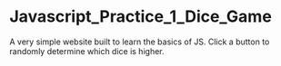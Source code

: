 # Javascript_Practice_1_Dice_Game

A very simple website built to learn the basics of JS. Click a button to randomly determine which dice is higher.

